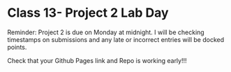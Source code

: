 # Class 13- Project 2 Lab Day
Reminder: Project 2 is due on Monday at midnight. I will be checking timestamps on submissions and any late or incorrect entries will be docked points.

Check that your Github Pages link and Repo is working early!!!
